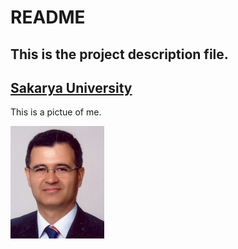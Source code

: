# README 

This is the **project** description file.
---
[Sakarya University](www.sakarya.edu.tr)
---
This is a pictue of me.

![Ahmet Özmen](ozmen11.jpg)
